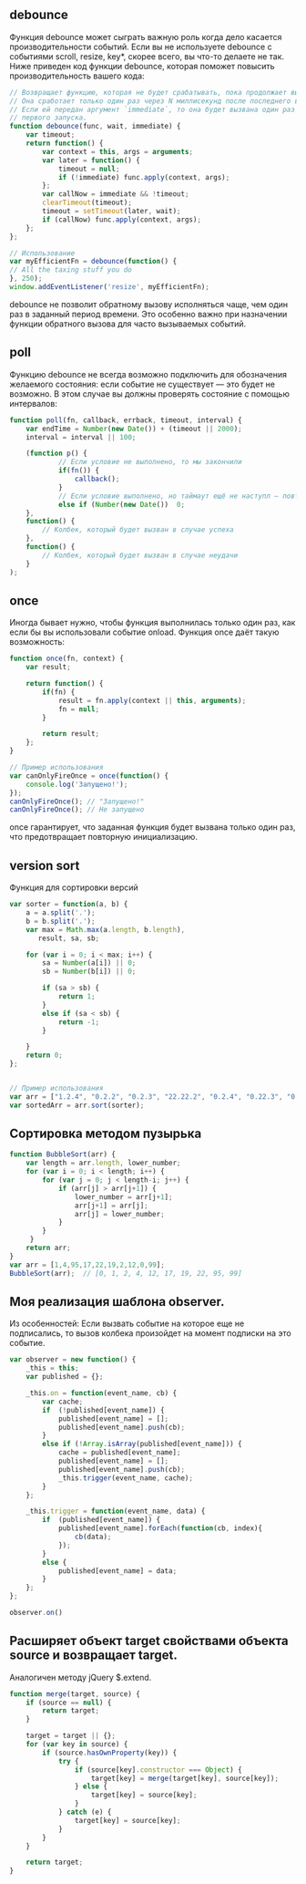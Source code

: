## debounce
Функция debounce может сыграть важную роль когда дело касается производительности событий. Если вы не используете debounce с событиями scroll, resize, key*, скорее всего, вы что-то делаете не так. Ниже приведен код функции debounce, которая поможет повысить производительность вашего кода:
```javascript
// Возвращает функцию, которая не будет срабатывать, пока продолжает вызываться.
// Она сработает только один раз через N миллисекунд после последнего вызова.
// Если ей передан аргумент `immediate`, то она будет вызвана один раз сразу после
// первого запуска.
function debounce(func, wait, immediate) {
    var timeout;
    return function() {
        var context = this, args = arguments;
        var later = function() {
            timeout = null;
            if (!immediate) func.apply(context, args);
        };
        var callNow = immediate && !timeout;
        clearTimeout(timeout);
        timeout = setTimeout(later, wait);
        if (callNow) func.apply(context, args);
    };
};
```

```javascript
// Использование
var myEfficientFn = debounce(function() {
// All the taxing stuff you do
}, 250);
window.addEventListener('resize', myEfficientFn);
```
debounce не позволит обратному вызову исполняться чаще, чем один раз в заданный период времени. Это особенно важно при назначении функции обратного вызова для часто вызываемых событий.


## poll
Функцию debounce не всегда возможно подключить для обозначения желаемого состояния: если событие не существует — это будет не возможно. В этом случае вы должны проверять состояние с помощью интервалов:
```javascript
function poll(fn, callback, errback, timeout, interval) {
    var endTime = Number(new Date()) + (timeout || 2000);
    interval = interval || 100;

    (function p() {
            // Если условие не выполнено, то мы закончили
            if(fn()) {
                callback();
            }
            // Если условие выполнено, но таймаут ещё не наступл — повторяем
            else if (Number(new Date())  0;
    },
    function() {
        // Колбек, который будет вызван в случае успеха
    },
    function() {
        // Колбек, который будет вызван в случае неудачи
    }
);
```

## once
Иногда бывает нужно, чтобы функция выполнилась только один раз, как если бы вы использовали событие onload. Функция once даёт такую возможность:

```javascript
function once(fn, context) {
    var result;

    return function() {
        if(fn) {
            result = fn.apply(context || this, arguments);
            fn = null;
        }

        return result;
    };
}

// Пример использования
var canOnlyFireOnce = once(function() {
    console.log('Запущено!');
});
canOnlyFireOnce(); // "Запущено!"
canOnlyFireOnce(); // Не запущено
```
once гарантирует, что заданная функция будет вызвана только один раз, что предотвращает повторную инициализацию.

## version sort
Функция для сортировки версий

```javascript
var sorter = function(a, b) {
    a = a.split('.');
    b = b.split('.');
    var max = Math.max(a.length, b.length),
       result, sa, sb;

    for (var i = 0; i < max; i++) {
        sa = Number(a[i]) || 0;
        sb = Number(b[i]) || 0;

        if (sa > sb) {
            return 1;
        }
        else if (sa < sb) {
            return -1;
        }

    }
    return 0;
};


// Пример использования
var arr = ["1.2.4", "0.2.2", "0.2.3", "22.22.2", "0.2.4", "0.22.3", "0.22.1", "0.0.1", "0.1.2.3.4.5.6.7", "0.0.3"];
var sortedArr = arr.sort(sorter);
```


## Сортировка методом пузырька

```javascript
function BubbleSort(arr) {                            
    var length = arr.length, lower_number;
    for (var i = 0; i < length; i++) {
        for (var j = 0; j < length-i; j++) {
            if (arr[j] > arr[j+1]) {
                lower_number = arr[j+1];
                arr[j+1] = arr[j];
                arr[j] = lower_number;
            }
        }
     }                     
    return arr;
}
var arr = [1,4,95,17,22,19,2,12,0,99];
BubbleSort(arr);  // [0, 1, 2, 4, 12, 17, 19, 22, 95, 99]
```

## Моя реализация шаблона observer.
Из особенностей: Если вызвать событие на которое еще не подписались, то
вызов колбека произойдет на момент подписки на это событие.  

```javascript
var observer = new function() {
	_this = this;
	var published = {};

	_this.on = function(event_name, cb) {
		var cache;
		if	(!published[event_name]) {
			published[event_name] = [];
			published[event_name].push(cb);
		}
		else if (!Array.isArray(published[event_name])) {
			cache = published[event_name];
			published[event_name] = [];
			published[event_name].push(cb);
			_this.trigger(event_name, cache);
		}
	};

	_this.trigger = function(event_name, data) {
		if	(published[event_name]) {
			published[event_name].forEach(function(cb, index){
				cb(data);
			});
		}
		else {
			published[event_name] = data;
		}
	};
};

observer.on()
```

## Расширяет объект target свойствами объекта source и возвращает target.
Аналогичен методу jQuery $.extend.

```javascript
function merge(target, source) {
	if (source == null) {
		return target;
	}

	target = target || {};
	for (var key in source) {
		if (source.hasOwnProperty(key)) {
			try {
				if (source[key].constructor === Object) {
					target[key] = merge(target[key], source[key]);
				} else {
					target[key] = source[key];
				}
			} catch (e) {
				target[key] = source[key];
			}
		}
	}

	return target;
}
```
